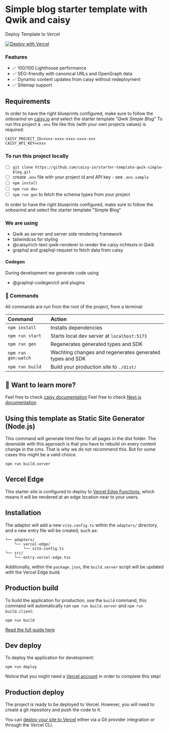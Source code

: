 # Simple blog starter template with Qwik and caisy

Deploy Template to Vercel

[![Deploy with Vercel](https://vercel.com/button)](https://vercel.com/new/clone?repository-url=https%3A%2F%2Fgithub.com%2Fcaisy-io%2Fstarter-template-qwik-simple-blog&env=CAISY_PROJECT_ID,CAISY_API_KEY&envDescription=https%3A%2F%2Fcaisy.io%2Fdeveloper%2Fdocs%2Fexamples&project-name=starter-template-qwik-simple-blog&repository-name=starter-template-qwik-simple-blog)

### Features

- ✅ 100/100 Lighthouse performance
- ✅ SEO-friendly with canonical URLs and OpenGraph data
- ✅ Dynamic content updates from caisy without redeployment
- ✅ Sitemap support

## Requirements

In order to have the right blueprints configured, make sure to follow the onboarind on [caisy.io](https://caisy.io/) and select the starter template _"Qwik Simple Blog"_
To run this project a `.env` file like this (with your own projects values) is required:

```
CAISY_PROJECT_ID=xxxx-xxxx-xxxx-xxxx-xxx
CAISY_API_KEY=xxxx
```

### To run this project locally

- [ ] `git clone https://github.com/caisy-io/starter-template-qwik-simple-blog.git`
- [ ] create `.env` file with your project id and API key - see `.env.sample`
- [ ] `npm install`
- [ ] `npm run dev`
- [ ] `npm run gen` to fetch the schema types from your project

In order to have the right blueprints configured, make sure to follow the onboarind and select the starter template "Simple Blog"

### We are using

- Qwik as server and server side rendering framework
- tailwindcss for styling
- @caisy/rich-text-qwik-renderer to render the caisy richtexts in Qwik
- graphql and graphql-request to fetch data from caisy

#### Codegen

During development we generate code using

- @graphql-codegen/cli and plugins

### 🧞 Commands

All commands are run from the root of the project, from a terminal:

| Command                 | Action                                                   |
| :---------------------- | :------------------------------------------------------- |
| `npm install`           | Installs dependencies                                    |
| `npm run start`         | Starts local dev server at `localhost:5173`              |
| `npm run gen`           | Regenerates generated types and SDK                      |
| `npm run gen:watch`     | Wachting changes and regenerates generated types and SDK |
| `npm run build`         | Build your production site to `./dist/`                  |

## 👀 Want to learn more?

Feel free to check [caisy documentation](https://caisy.io/developer/docs)
Feel free to check [Next.js documentation](https://nextjs.org/docs)

## Using this template as Static Site Generator (Node.js)
This command will generate html files for all pages in the dist folder. The downside with this approach is that you have to rebuild on every content change in the cms. That is why we do not recommend this. But for some cases this might be a valid choice. 
```
npm run build.server
```

## Vercel Edge

This starter site is configured to deploy to [Vercel Edge Functions](https://vercel.com/docs/concepts/functions/edge-functions), which means it will be rendered at an edge location near to your users.

## Installation

The adaptor will add a new `vite.config.ts` within the `adapters/` directory, and a new entry file will be created, such as:

```
└── adapters/
    └── vercel-edge/
        └── vite.config.ts
└── src/
    └── entry.vercel-edge.tsx
```

Additionally, within the `package.json`, the `build.server` script will be updated with the Vercel Edge build.

## Production build

To build the application for production, use the `build` command, this command will automatically run `npm run build.server` and `npm run build.client`:

```shell
npm run build
```

[Read the full guide here](https://github.com/BuilderIO/qwik/blob/main/starters/adapters/vercel-edge/README.md)

## Dev deploy

To deploy the application for development:

```shell
npm run deploy
```

Notice that you might need a [Vercel account](https://docs.Vercel.com/get-started/) in order to complete this step!

## Production deploy

The project is ready to be deployed to Vercel. However, you will need to create a git repository and push the code to it.

You can [deploy your site to Vercel](https://vercel.com/docs/concepts/deployments/overview) either via a Git provider integration or through the Vercel CLI.
